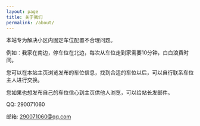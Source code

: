 ```yaml
---
layout: page
title: 关于我们
permalink: /about/
---
```


本站专为解决小区内固定车位配置不合理问题。

例如：我家在南边，停车位在北边，每次从车位走到家需要10分钟，白白浪费时间。

您可以在本站主页浏览发布的车位信息，找到合适的车位以后，可以自行联系车位主人进行交换。

您如果也想发布自己的车位信心到主页供他人浏览，可以给站长发邮件。

QQ: 290071060

邮箱: 290071060@qq.com
